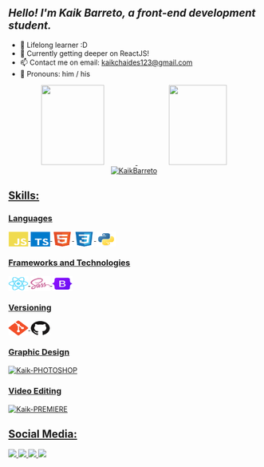 ## **_Hello! I'm Kaik Barreto, a front-end development student._**

- 🔭 Lifelong learner :D
- 🌱 Currently getting deeper on ReactJS!
- 📫 Contact me on email: kaikchaides123@gmail.com
- 🧐 Pronouns: him / his

<div align="center">
  <a href="https://github.com/kaikbarreto">
  <img height="160em" width="50%" src="https://github-readme-stats-nine-navy.vercel.app/api?username=kaikbarreto&show_icons=true&theme=radical&include_all_commits=true&count_private=true"/>
  <img height="160em" width="48%" src="https://github-readme-stats.vercel.app/api/top-langs/?username=kaikbarreto&layout=compact&langs_count=8&theme=radical"/>
  <img height="160em" src="https://github-readme-streak-stats.herokuapp.com/?user=kaikbarreto&show_icons=true&theme=radical&include_all_commits=true&count_private=true" alt="KaikBarreto"/>
</div>
  
          
  
## **Skills:**
  
  ### **Languages** 
  
  <div style="display: inline_block;">
     <img align="center" alt="Kaik-JS" height="30" width="40" src="https://raw.githubusercontent.com/devicons/devicon/master/icons/javascript/javascript-plain.svg">
     <img align="center" alt="Kaik-JS" height="30" width="40" src="https://raw.githubusercontent.com/devicons/devicon/master/icons/typescript/typescript-plain.svg">
     <img align="center" alt="Kaik-HTML" height="30" width="40" src="https://raw.githubusercontent.com/devicons/devicon/master/icons/html5/html5-original.svg">
     <img align="center" alt="Kaik-CSS" height="30" width="40" src="https://raw.githubusercontent.com/devicons/devicon/master/icons/css3/css3-original.svg">
     <img align="center" alt="Kaik-PYTHON" height="30" width="40" src="https://raw.githubusercontent.com/devicons/devicon/master/icons/python/python-original.svg">
</div>
  
  ### **Frameworks and Technologies**
  
  <div style="display: inline_block;">
    
  <img align="center" alt="Kaik-REACT" height="30" width="40" src="https://raw.githubusercontent.com/devicons/devicon/master/icons/react/react-original.svg">
  <img align="center" alt="Kaik-SASS" height="30" width="40" src="https://raw.githubusercontent.com/devicons/devicon/master/icons/sass/sass-original.svg">
  <img align="center" alt="Kaik-BOOTSTRAP" height="30" width="40" src="https://raw.githubusercontent.com/devicons/devicon/master/icons/bootstrap/bootstrap-original.svg">

<!--    <img align="center" alt="Kaik-DJANGO" height="30" width="60" src="https://static.djangoproject.com/img/logos/django-logo-negative.png"> -->
    
  </div>
  
  ### **Versioning** 
  
  <div style="display: inline_block;">
    <img align="center" alt="Kaik-GIT" height="30" width="40" src="https://raw.githubusercontent.com/devicons/devicon/master/icons/git/git-original.svg">
    <img align="center" alt="Kaik-GITHUB" height="30" width="40" src="https://raw.githubusercontent.com/devicons/devicon/master/icons/github/github-original.svg">
  </div>
       
  ### Graphic Design
  
  <div style="display: inline_block;">
    <img align="center" alt="Kaik-PHOTOSHOP" height="30" width="40" src="https://cdn.jsdelivr.net/gh/devicons/devicon/icons/photoshop/photoshop-plain.svg">
  </div>
   
  ### Video Editing
  
  <div style="display: inline_block;">
    <img align="center" alt="Kaik-PREMIERE" height="30" width="40" src="https://cdn.jsdelivr.net/gh/devicons/devicon/icons/premierepro/premierepro-plain.svg">
  </div>
    
    
   
  
  
    
  
  

  
  
## **Social Media:**
 
<div> 
    <a href="https://instagram.com/barreto.kaik" rel="external" target="_blank">
        <img src="https://img.shields.io/badge/-Instagram-%23E4405F?style=for-the-badge&logo=instagram&logoColor=white" rel="external" target="_blank">
    </a>
    <a href="https://discord.com/channels/@me/964627232574279780/" rel="external" target="_blank">
        <img src="https://img.shields.io/badge/Discord-7289DA?style=for-the-badge&logo=discord&logoColor=white" rel="external" target="_blank">
    </a> 
    <a href = "mailto:kaikchaides123@gmail.com">
        <img src="https://img.shields.io/badge/-Gmail-%23333?style=for-the-badge&logo=gmail&logoColor=white" rel="external" target="_blank">
    </a>
    <a href="https://www.linkedin.com/in/kaikbarreto" rel="external" target="_blank">
        <img src="https://img.shields.io/badge/-LinkedIn-%230077B5?style=for-the-badge&logo=linkedin&logoColor=white" rel="external" target="_blank">
    </a>
</div>
